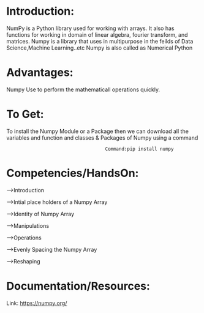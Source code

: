 # Introduction:
NumPy is a Python library used for working with arrays. It also has functions for working in domain of linear algebra, fourier transform, and matrices.
Numpy is a library that uses in multipurpose in the feilds of Data Science,Machine Learning..etc
Numpy is also called as Numerical Python

# Advantages:
 Numpy Use to perform the mathematicall operations quickly.

# To Get:
To install the Numpy Module or a Package then we can download all the variables and function and classes & Packages of Numpy using a command

                                        Command:pip install numpy
   
# Competencies/HandsOn:
-->Introduction

-->Intial place holders of a Numpy Array

-->Identity of Numpy Array

-->Manipulations

-->Operations

-->Evenly Spacing the Numpy Array

-->Reshaping

# Documentation/Resources:
Link: https://numpy.org/


